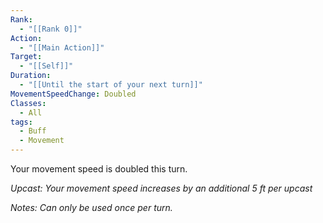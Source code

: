 ```yaml
---
Rank:
  - "[[Rank 0]]"
Action:
  - "[[Main Action]]"
Target:
  - "[[Self]]"
Duration:
  - "[[Until the start of your next turn]]"
MovementSpeedChange: Doubled
Classes:
  - All
tags:
  - Buff
  - Movement
---
```

Your movement speed is doubled this turn.

*Upcast: Your movement speed increases by an additional 5 ft per upcast*

*Notes: Can only be used once per turn.*